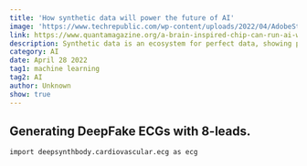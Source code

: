 ```yaml
---
title: 'How synthetic data will power the future of AI'
image: 'https://www.techrepublic.com/wp-content/uploads/2022/04/AdobeStock_400517284-770x538.jpeg'
link: https://www.quantamagazine.org/a-brain-inspired-chip-can-run-ai-with-far-less-energy-20221110/
description: Synthetic data is an ecosystem for perfect data, showing promise in creating more capable and ethical AI models.
category: AI
date: April 28 2022
tag1: machine learning
tag2: AI
author: Unknown
show: true
---
```


## Generating DeepFake ECGs with 8-leads.

```bash
import deepsynthbody.cardiovascular.ecg as ecg
